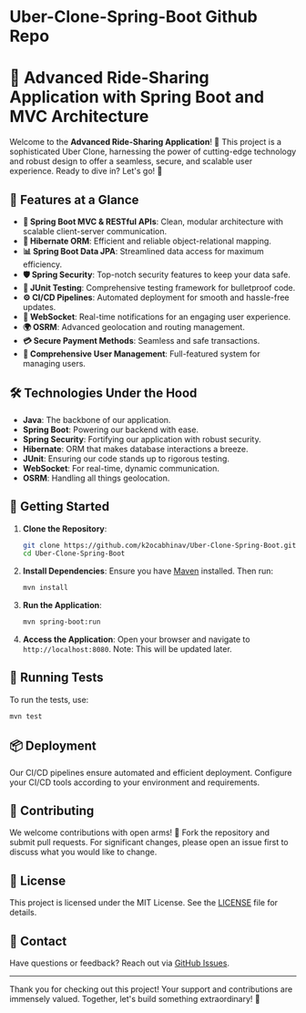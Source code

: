 # Uber-Clone-Spring-Boot Github Repo

# 🚗 **Advanced Ride-Sharing Application with Spring Boot and MVC Architecture**

Welcome to the **Advanced Ride-Sharing Application**! 🚀 This project is a sophisticated Uber Clone, harnessing the power of cutting-edge technology and robust design to offer a seamless, secure, and scalable user experience. Ready to dive in? Let's go! 🎉

## 🌟 **Features at a Glance**

- **🚀 Spring Boot MVC & RESTful APIs**: Clean, modular architecture with scalable client-server communication.
- **🔗 Hibernate ORM**: Efficient and reliable object-relational mapping.
- **📊 Spring Boot Data JPA**: Streamlined data access for maximum efficiency.
- **🛡️ Spring Security**: Top-notch security features to keep your data safe.
- **🧪 JUnit Testing**: Comprehensive testing framework for bulletproof code.
- **⚙️ CI/CD Pipelines**: Automated deployment for smooth and hassle-free updates.
- **📡 WebSocket**: Real-time notifications for an engaging user experience.
- **🌍 OSRM**: Advanced geolocation and routing management.
- **💳 Secure Payment Methods**: Seamless and safe transactions.
- **👥 Comprehensive User Management**: Full-featured system for managing users.

## 🛠️ **Technologies Under the Hood**

- **Java**: The backbone of our application.
- **Spring Boot**: Powering our backend with ease.
- **Spring Security**: Fortifying our application with robust security.
- **Hibernate**: ORM that makes database interactions a breeze.
- **JUnit**: Ensuring our code stands up to rigorous testing.
- **WebSocket**: For real-time, dynamic communication.
- **OSRM**: Handling all things geolocation.

## 🚀 **Getting Started**

1. **Clone the Repository**:
   ```bash
   git clone https://github.com/k2ocabhinav/Uber-Clone-Spring-Boot.git
   cd Uber-Clone-Spring-Boot
   ```

2. **Install Dependencies**:
   Ensure you have [Maven](https://maven.apache.org/) installed. Then run:
   ```bash
   mvn install
   ```

3. **Run the Application**:
   ```bash
   mvn spring-boot:run
   ```

4. **Access the Application**:
   Open your browser and navigate to `http://localhost:8080`.
   Note: This will be updated later.

## 🧪 **Running Tests**

To run the tests, use:
```bash
mvn test
```

## 📦 **Deployment**

Our CI/CD pipelines ensure automated and efficient deployment. Configure your CI/CD tools according to your environment and requirements.

## 🤝 **Contributing**

We welcome contributions with open arms! 💖 Fork the repository and submit pull requests. For significant changes, please open an issue first to discuss what you would like to change.

## 📄 **License**

This project is licensed under the MIT License. See the [LICENSE](LICENSE) file for details.

## 📧 **Contact**

Have questions or feedback? Reach out via [GitHub Issues](https://github.com/k2ocabhinav/Uber-Clone-Spring-Boot/issues).

---

Thank you for checking out this project! Your support and contributions are immensely valued. Together, let's build something extraordinary! 🌟
